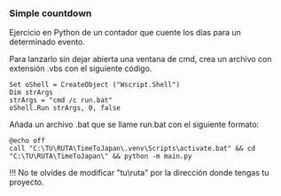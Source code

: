 ### Simple countdown ###

Ejercicio en Python de un contador que cuente los días para un determinado evento.



Para lanzarlo sin dejar abierta una ventana de cmd, crea un archivo con extensión .vbs con el siguiente código.

```
Set oShell = CreateObject ("Wscript.Shell") 
Dim strArgs
strArgs = "cmd /c run.bat"
oShell.Run strArgs, 0, false
```

Añada un archivo .bat que se llame run.bat con el siguiente formato:
 ```
@echo off
call "C:\TU\RUTA\TimeToJapan\.venv\Scripts\activate.bat" && cd "C:\TU\RUTA\TimeToJapan\" && python -m main.py

 ```

 !!! No te olvides de modificar "tu\ruta" por la dirección donde tengas tu proyecto.